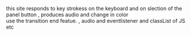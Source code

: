 this site responds to key strokess on the keyboard and on slection of the panel button , produces audio and change in color  
use the transition end featue. , audio and eventlistener and classList of JS etc
